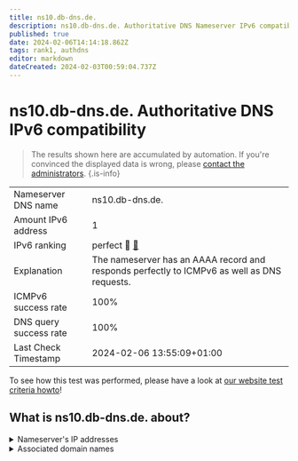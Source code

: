 ```yaml
---
title: ns10.db-dns.de.
description: ns10.db-dns.de. Authoritative DNS Nameserver IPv6 compatibility
published: true
date: 2024-02-06T14:14:18.862Z
tags: rank1, authdns
editor: markdown
dateCreated: 2024-02-03T00:59:04.737Z
---
```


# ns10.db-dns.de. Authoritative DNS IPv6 compatibility

> The results shown here are accumulated by automation. If you're convinced the displayed data is wrong, please [contact the administrators](/howto/chat). 
{.is-info}




|   |   |
| - | - |
| Nameserver DNS name | ns10.db-dns.de.
| Amount IPv6 address | 1
| IPv6 ranking | perfect :1st_place_medal: [🔗](/howto/ranking) |
| Explanation | The nameserver has an AAAA record and responds perfectly to ICMPv6 as well as DNS requests. |
| ICMPv6 success rate | 100%|
| DNS query success rate | 100% |
| Last Check Timestamp | 2024-02-06 13:55:09+01:00 |

To see how this test was performed, please have a look at [our website test criteria howto](/howto/testcriteria/authdns)!


## What is ns10.db-dns.de. about?




<details>
<summary>Nameserver's IP addresses</summary>

2600:1401:2::2e

</details>



<details>
<summary>Associated domain names</summary>

deutschebank.de

www.deutsche-bank.de

</details>
